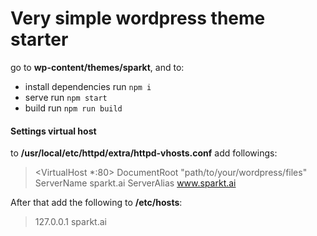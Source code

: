 # Very simple wordpress theme starter
go to **wp-content/themes/sparkt**, and to:

* install dependencies run `npm i`
* serve run `npm start`
* build run `npm run build`

####  Settings virtual host

to **/usr/local/etc/httpd/extra/httpd-vhosts.conf** add followings:
 >   <VirtualHost *:80>
        DocumentRoot "path/to/your/wordpress/files"
        ServerName sparkt.ai
        ServerAlias www.sparkt.ai
    </VirtualHost>

After that add the following to **/etc/hosts**:
> 127.0.0.1       sparkt.ai
